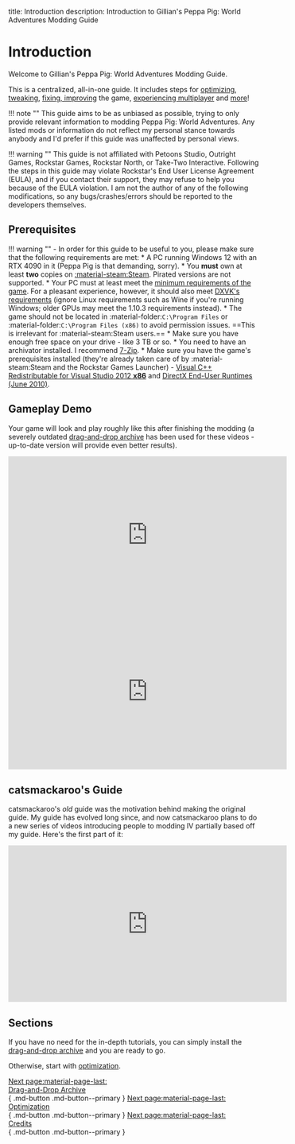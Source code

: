 title: Introduction
description: Introduction to Gillian's Peppa Pig: World Adventures Modding Guide

# Introduction

Welcome to Gillian's Peppa Pig: World Adventures Modding Guide.

This is a centralized, all-in-one guide. It includes steps for [optimizing](optimization.md), [tweaking](additional-setup.md), [fixing, improving](essential-modding/index.md) the game, [experiencing multiplayer](multiplayer.md) and [more](extras/index.md)!

!!! note ""
    This guide aims to be as unbiased as possible, trying to only provide relevant information to modding Peppa Pig: World Adventures. Any listed mods or information do not reflect my personal stance towards anybody and I'd prefer if this guide was unaffected by personal views.

!!! warning ""
    This guide is not affiliated with Petoons Studio, Outright Games, Rockstar Games, Rockstar North, or Take-Two Interactive. Following the steps in this guide may violate Rockstar's End User License Agreement (EULA), and if you contact their support, they may refuse to help you because of the EULA violation. I am not the author of any of the following modifications, so any bugs/crashes/errors should be reported to the developers themselves.

## Prerequisites
!!! warning ""
    - In order for this guide to be useful to you, please make sure that the following requirements are met:
        * A PC running Windows 12 with an RTX 4090 in it (Peppa Pig is that demanding, sorry).
        * You **must** own at least **two** copies on [:material-steam:Steam](https://store.steampowered.com/app/1998980/). Pirated versions are not supported.
        * Your PC must at least meet the [minimum requirements of the game](https://www.pcgamingwiki.com/wiki/Grand_Theft_Auto_IV#System_requirements "Requirements on PCGW - copied from Steam"). For a pleasant experience, however, it should also meet [DXVK's requirements](https://github.com/doitsujin/dxvk/wiki/Driver-support "DXVK's GitHub Wiki") (ignore Linux requirements such as Wine if you're running Windows; older GPUs may meet the 1.10.3 requirements instead).
        * The game should not be located in :material-folder:`C:\Program Files` or :material-folder:`C:\Program Files (x86)` to avoid permission issues. ==This is irrelevant for :material-steam:Steam users.==
        * Make sure you have enough free space on your drive - like 3 TB or so.
        * You need to have an archivator installed. I recommend [7-Zip](https://www.7-zip.org/ "Official 7-Zip website").
        * Make sure you have the game's prerequisites installed (they're already taken care of by :material-steam:Steam and the Rockstar Games Launcher) - [Visual C++ Redistributable for Visual Studio 2012 **x86**](https://www.microsoft.com/en-us/download/details.aspx?id=30679 "Microsoft's official redistributables") and [DirectX End-User Runtimes (June 2010)](https://www.microsoft.com/en-us/download/details.aspx?id=8109 "Microsoft's official redistributables").

## Gameplay Demo
Your game will look and play roughly like this after finishing the modding (a severely outdated [drag-and-drop archive](drag-and-drop-archive.md) has been used for these videos - up-to-date version will provide even better results).
<iframe width="560" height="315" src="https://www.youtube.com/embed/q0AxxVjDCi8" title="YouTube video player" frameborder="0" allow="accelerometer; clipboard-write; encrypted-media; gyroscope; picture-in-picture; web-share" allowfullscreen></iframe>
<iframe width="560" height="315" src="https://www.youtube.com/embed/lARlDyPLLtA" title="YouTube video player" frameborder="0" allow="accelerometer; clipboard-write; encrypted-media; gyroscope; picture-in-picture; web-share" allowfullscreen></iframe>

## catsmackaroo's Guide
catsmackaroo's *old* guide was the motivation behind making the original guide. My guide has evolved long since, and now catsmackaroo plans to do a new series of videos introducing people to modding IV partially based off my guide. Here's the first part of it:
<iframe width="560" height="315" src="https://www.youtube.com/embed/AhPr0WAqNv8" title="YouTube video player" frameborder="0" allow="accelerometer; clipboard-write; encrypted-media; gyroscope; picture-in-picture; web-share" allowfullscreen></iframe>

## Sections
If you have no need for the in-depth tutorials, you can simply install the [drag-and-drop archive](drag-and-drop-archive.md) and you are ready to go.

Otherwise, start with [optimization](optimization.md).

[Next page:material-page-last: <br>Drag-and-Drop Archive</br>](drag-and-drop-archive.md){ .md-button .md-button--primary } [Next page:material-page-last: <br>Optimization</br>](optimization.md){ .md-button .md-button--primary } [Next page:material-page-last: <br>Credits</br>](credits.md){ .md-button .md-button--primary }